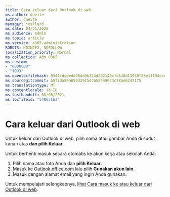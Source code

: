 ```yaml
---
title: Cara keluar dari Outlook di web
ms.author: daeite
author: daeite
manager: joallard
ms.date: 04/21/2020
ms.audience: Admin
ms.topic: article
ms.service: o365-administration
ROBOTS: NOINDEX, NOFOLLOW
localization_priority: Normal
ms.collection: Adm_O365
ms.custom:
- "8000008"
- "1993"
ms.openlocfilehash: 9341cdededd28da9b224d292149cfc648d13939f28e11104cecdec14eef7c5da
ms.sourcegitcommit: b5f7da89a650d2915dc652449623c78be6247175
ms.translationtype: MT
ms.contentlocale: id-ID
ms.lasthandoff: 08/05/2021
ms.locfileid: "54063163"
---
```

# <a name="how-to-sign-out-of-outlook-on-the-web"></a>Cara keluar dari Outlook di web

Untuk keluar dari Outlook di web, pilih nama atau gambar Anda di sudut kanan atas **dan pilih Keluar**.

Untuk berhenti masuk secara otomatis ke akun kerja atau sekolah Anda:

1. Pilih nama atau foto Anda dan **pilih Keluar**.
1. Masuk ke [Outlook.office.com](https://outlook.office.com/) lalu pilih **Gunakan akun lain**.
1. Masuk dengan alamat email yang ingin Anda gunakan.

Untuk mempelajari selengkapnya, [lihat Cara masuk ke atau keluar dari Outlook di web](https://support.office.com/article/763fab4d-0138-4814-b450-37fc286bcb79).